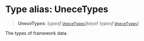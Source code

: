 # Type alias: UneceTypes

> **UneceTypes**: *typeof* [`UneceTypes`](../variables/UneceTypes.md)\[keyof *typeof* [`UneceTypes`](../variables/UneceTypes.md)\]

The types of framework data.

